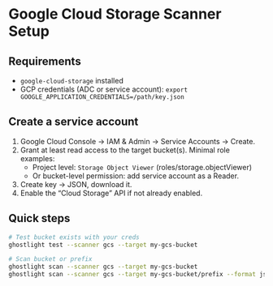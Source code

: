 Google Cloud Storage Scanner Setup
=================================

Requirements
------------
- `google-cloud-storage` installed
- GCP credentials (ADC or service account): `export GOOGLE_APPLICATION_CREDENTIALS=/path/key.json`

Create a service account
------------------------
1. Google Cloud Console → IAM & Admin → Service Accounts → Create.
2. Grant at least read access to the target bucket(s). Minimal role examples:
   - Project level: `Storage Object Viewer` (roles/storage.objectViewer)
   - Or bucket-level permission: add service account as a Reader.
3. Create key → JSON, download it.
4. Enable the “Cloud Storage” API if not already enabled.

Quick steps
-----------
```bash
# Test bucket exists with your creds
ghostlight test --scanner gcs --target my-gcs-bucket

# Scan bucket or prefix
ghostlight scan --scanner gcs --target my-gcs-bucket
ghostlight scan --scanner gcs --target my-gcs-bucket/prefix --format json --output gcs.json
```


